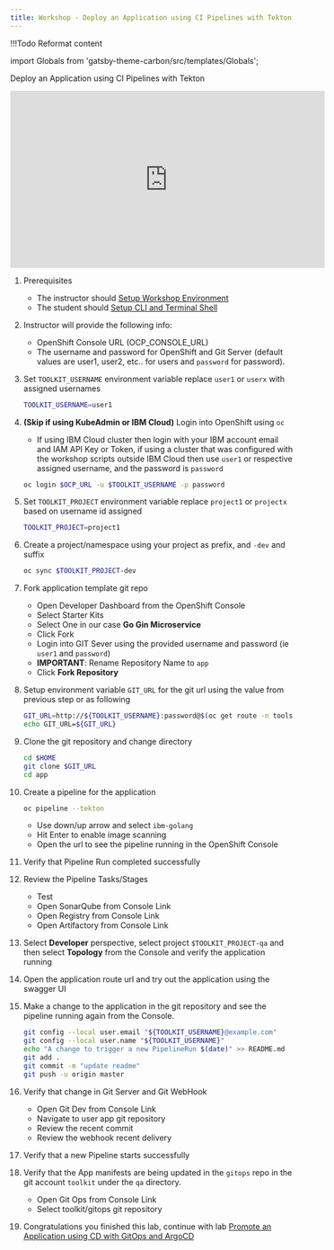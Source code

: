 ```yaml
---
title: Workshop - Deploy an Application using CI Pipelines with Tekton
---
```


!!!Todo
    Reformat content
    
import Globals from 'gatsby-theme-carbon/src/templates/Globals';

<PageDescription>

Deploy an Application using CI Pipelines with Tekton

</PageDescription>

<iframe width="560" height="315" src="https://www.youtube.com/embed/V-BFLaPdoPo" frameborder="0" allow="accelerometer; autoplay; clipboard-write; encrypted-media; gyroscope; picture-in-picture" allowfullscreen></iframe>

1. Prerequisites
    - The instructor should [Setup Workshop Environment](/workshop/setup#3.-setup-ibm-cloud-native-toolkit-workshop)
    - The student should [Setup CLI and Terminal Shell](/workshop/setup#4-setup-cli-and-terminal-shell)

1. Instructor will provide the following info:
    - OpenShift Console URL (OCP_CONSOLE_URL)
    - The username and password for OpenShift and Git Server (default values are user1, user2, etc.. for users and `password` for password).

1. Set `TOOLKIT_USERNAME` environment variable replace `user1` or `userx` with assigned usernames
    ```bash
    TOOLKIT_USERNAME=user1

    ```

1. **(Skip if using KubeAdmin or IBM Cloud)** Login into OpenShift using `oc`
    - If using IBM Cloud cluster then login with your IBM account email and IAM API Key or Token, if using a cluster that was configured with the workshop scripts outside IBM Cloud then use `user1` or respective assigned username, and the password is `password`
    ```bash
    oc login $OCP_URL -u $TOOLKIT_USERNAME -p password
    ```

1. Set `TOOLKIT_PROJECT` environment variable replace `project1` or `projectx` based on username id assigned
    ```bash
    TOOLKIT_PROJECT=project1

    ```

1. Create a project/namespace using your project as prefix, and `-dev` and suffix
    ```bash
    oc sync $TOOLKIT_PROJECT-dev

    ```

1. Fork application template git repo
    - Open Developer Dashboard from the OpenShift Console
    - Select Starter Kits
    - Select One in our case **Go Gin Microservice**
    - Click Fork
    - Login into GIT Sever using the provided username and password (ie `user1` and `password`)
    - **IMPORTANT**: Rename Repository Name to `app`
    - Click **Fork Repository**

1. Setup environment variable `GIT_URL` for the git url using the value from previous step or as following
    ```bash
    GIT_URL=http://${TOOLKIT_USERNAME}:password@$(oc get route -n tools gogs --template='{{.spec.host}}')/$TOOLKIT_USERNAME/app
    echo GIT_URL=${GIT_URL}

    ```

1. Clone the git repository and change directory
    ```bash
    cd $HOME
    git clone $GIT_URL
    cd app

    ```

1. Create a pipeline for the application
    ```bash
    oc pipeline --tekton
    ```
    - Use down/up arrow and select `ibm-golang`
    - Hit Enter to enable image scanning
    - Open the url to see the pipeline running in the OpenShift Console

1. Verify that Pipeline Run completed successfully

1. Review the Pipeline Tasks/Stages
    - Test
    - Open SonarQube from Console Link
    - Open Registry from Console Link
    - Open Artifactory from Console Link

1. Select **Developer** perspective, select project `$TOOLKIT_PROJECT-qa` and then select **Topology** from the Console and verify the application running

1. Open the application route url and try out the application using the swagger UI

1. Make a change to the application in the git repository and see the pipeline running again from the Console.
    ```bash
    git config --local user.email "${TOOLKIT_USERNAME}@example.com"
    git config --local user.name "${TOOLKIT_USERNAME}"
    echo "A change to trigger a new PipelineRun $(date)" >> README.md
    git add .
    git commit -m "update readme"
    git push -u origin master

    ```

1. Verify that change in Git Server and Git WebHook
    - Open Git Dev from Console Link
    - Navigate to user app git repository
    - Review the recent commit
    - Review the webhook recent delivery

1. Verify that a new Pipeline starts successfully

1. Verify that the App manifests are being updated in the `gitops` repo in the git account `toolkit` under the `qa` directory.
    - Open Git Ops from Console Link
    - Select toolkit/gitops git repository

1. Congratulations you finished this lab, continue with lab [Promote an Application using CD with GitOps and ArgoCD](./cd)




